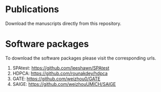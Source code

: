 # Publications
Download the manuscripts directly from this repository.

# Software packages
To download the software packages please visit the corresponding urls.

1. SPAtest: https://github.com/leeshawn/SPAtest
2. HDPCA: https://github.com/rounakdey/hdpca
3. GATE: https://github.com/weizhou0/GATE
4. SAIGE: https://github.com/weizhouUMICH/SAIGE
